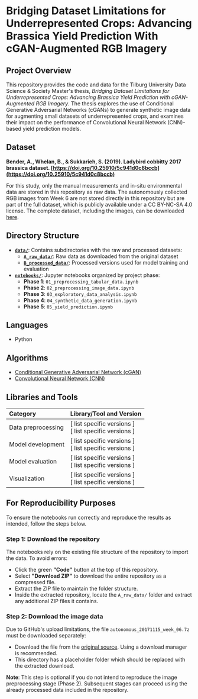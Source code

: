 # Bridging Dataset Limitations for Underrepresented Crops: Advancing Brassica Yield Prediction With cGAN-Augmented RGB Imagery

## Project Overview
This repository provides the code and data for the Tilburg University Data Science & Society Master's thesis, _Bridging Dataset Limitations for Underrepresented Crops: Advancing Brassica Yield Prediction with cGAN-Augmented RGB Imagery_. The thesis explores the use of Conditional Generative Adversarial Networks (cGANs) to generate synthetic image data for augmenting small datasets of underrepresented crops, and examines their impact on the performance of Convolutional Neural Network (CNN)-based yield prediction models.

## Dataset
**Bender, A., Whelan, B., & Sukkarieh, S. (2019). Ladybird cobbitty 2017 brassica dataset. [https://doi.org/10.25910/5c941d0c8bccb](https://doi.org/10.25910/5c941d0c8bccb)**

For this study, only the manual measurements and in-situ environmental data are stored in this repository as raw data. The autonomously collected RGB images from Week 6 are not stored directly in this repository but are part of the full dataset, which is publicly available under a CC BY-NC-SA 4.0 license. The complete dataset, including the images, can be downloaded [here](http://hdl.handle.net/2123/20187).

## Directory Structure
- **[`data/`](data/)**: Contains subdirectories with the raw and processed datasets:
  - **[`A_raw_data/`](data/A_raw_data/)**: Raw data as downloaded from the original dataset
  - **[`B_processed_data/`](data/B_processed_data/)**: Processed versions used for model training and evaluation
- **[`notebooks/`](notebooks/)**: Jupyter notebooks organized by project phase:
  - **Phase 1**: `01_preprocessing_tabular_data.ipynb`
  - **Phase 2**: `02_preprocessing_image_data.ipynb`
  - **Phase 3**: `03_exploratory_data_analysis.ipynb`
  - **Phase 4**: `04_synthetic_data_generation.ipynb`
  - **Phase 5**: `05_yield_prediction.ipynb`

## Languages
- Python

## Algorithms
- [Conditional Generative Adversarial Network (cGAN)](https://doi.org/10.48550/arXiv.1411.1784)
- [Convolutional Neural Network (CNN)]()

## Libraries and Tools
| **Category**          | **Library/Tool and Version**                                                    |
|:----------------------|:--------------------------------------------------------------------------------|
| Data preprocessing    | [ list specific versions ]<br>[ list specific versions ] |
| Model development     | [ list specific versions ]<br>[ list specific versions ] |
| Model evaluation      | [ list specific versions ]<br>[ list specific versions ] |
| Visualization         | [ list specific versions ]<br>[ list specific versions ] |

## For Reproducibility Purposes
To ensure the notebooks run correctly and reproduce the results as intended, follow the steps below.

### Step 1: Download the repository
The notebooks rely on the existing file structure of the repository to import the data. To avoid errors:
- Click the green **"Code"** button at the top of this repository.
- Select **"Download ZIP"** to download the entire repository as a compressed file.
- Extract the ZIP file to maintain the folder structure.
- Inside the extracted repository, locate the `A_raw_data/` folder and extract any additional ZIP files it contains.

### Step 2: Download the image data
Due to GitHub's upload limitations, the file `autonomous_20171115_week_06.7z` must be downloaded separately:
- Download the file from the [original source](http://hdl.handle.net/2123/20187). Using a download manager is recommended.
- This directory has a placeholder folder which should be replaced with the extracted download.

**Note**: This step is optional if you do not intend to reproduce the image preprocessing stage (Phase 2). Subsequent stages can proceed using the already processed data included in the repository.
